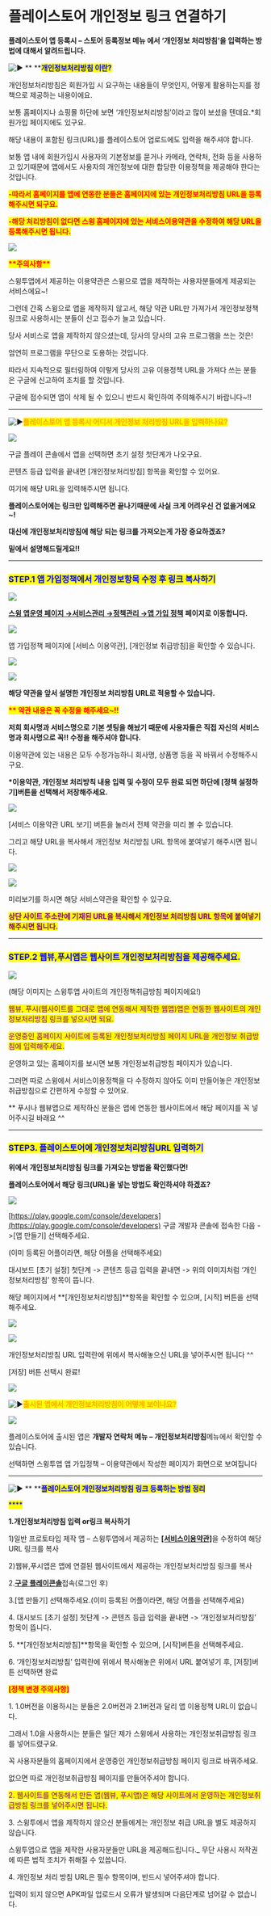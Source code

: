 # 플레이스토어 개인정보 링크 연결하기

**플레이스토어 앱 등록시 – 스토어 등록정보 메뉴 에서 ‘개인정보 처리방침’을 입력하는 방법에 대해서 알려드립니다.**

<img src="https://s.w.org/images/core/emoji/11/svg/25b6.svg" alt="▶" data-size="line"> ** **<mark style="color:blue;">**개인정보처리방침 이란?**</mark>

개인정보처리방침은 회원가입 시 요구하는 내용들이 무엇인지, 어떻게 활용하는지를 정책으로 제공하는 내용이에요.

보통 홈페이지나 쇼핑몰 하단에 보면 ‘개인정보처리방침’이라고 많이 보셨을 텐데요.\*회원가입 페이지에도 있구요.

해당 내용이 포함된 링크(URL)를 플레이스토어 업로드에도 입력을 해주셔야 합니다.

보통 앱 내에 회원가입시 사용자의 기본정보를 묻거나 카메라, 연락처, 전화 등을 사용하고 있기때문에  앱에서도 사용자의 개인정보에 대한 합당한 이용정책을 제공해야 한다는 것입니다.

<mark style="color:red;">**-따라서 홈페이지를 앱에 연동한 분들은 홈페이지에 있는 개인정보처리방침 URL을 등록해주시면 되구요.**</mark>&#x20;

<mark style="color:red;">**-해당 처리방침이 없다면 스윙 홈페이지에 있는 서비스이용약관을 수정하여 해당 URL을 등록해주시면 됩니다.**</mark>

![](https://wp.swing2app.co.kr/wp-content/uploads/2020/07/%EC%BA%A1%EC%B2%98.png)

<mark style="color:red;">**\*\*주의사항\*\***</mark>

스윙투앱에서 제공하는 이용약관은 스윙으로 앱을 제작하는 사용자분들에게 제공되는 서비스에요\~!

그런데 간혹 스윙으로 앱을 제작하지 않고서, 해당 약관 URL만 가져가서 개인정보정책 링크로 사용하시는 분들이 신고 접수가 늘고 있습니다.

당사 서비스로 앱을 제작하지 않으셨는데, 당사의 당사의 고유 프로그램을 쓰는 것은!

엄연히 프로그램을 무단으로 도용하는 것입니다.

따라서 지속적으로 필터링하여 이렇게 당사의 고유 이용정책 URL을 가져다 쓰는 분들은 구글에 신고하여 조치를 할 것입니다.

구글에 접수되면 앱이 삭제 될 수 있으니 반드시 확인하여 주의해주시기 바랍니다\~!!

***

<img src="https://s.w.org/images/core/emoji/11/svg/25b6.svg" alt="▶" data-size="line"><mark style="color:orange;">**플레이스토어 앱 등록시 어디서 개인정보 처리방침 URL을 입력하나요?**</mark>&#x20;

![](https://wp.swing2app.co.kr/wp-content/uploads/2018/09/%EA%B5%AC%EA%B8%80%EC%8B%A0%EA%B7%9C15\_%EA%B0%9C%EC%9D%B8%EC%A0%95%EB%B3%B4-1.png)

구글 플레이 콘솔에서 앱을 선택하면 초기 설정 첫단계가  나오구요.&#x20;

콘텐츠 등급 입력을 끝내면 \[개인정보처리방침] 항목을 확인할 수 있어요.

여기에 해당 URL을 입력해주시면 됩니다.

**플레이스토어에는 링크만 입력해주면 끝나기때문에 사실 크게 어려우신 건 없을거에요\~!**

**대신에 개인정보처리방침에 해당 되는 링크를 가져오는게 가장 중요하겠죠?**

**밑에서 설명해드릴게요!!**&#x20;

***

### <mark style="color:blue;">**STEP.1 앱 가입정책에서 개인정보항목 수정 후 링크 복사하기**</mark>

![](https://wp.swing2app.co.kr/wp-content/uploads/2018/09/%EA%B0%9C%EC%9D%B8%EC%A0%95%EB%B3%B4%EC%B2%98%EB%A6%AC4new.png)

[**스윙 앱운영 페이지 →서비스관리 →정책관리 →앱 가입 정책**](http://www.swing2app.co.kr/view/app\_setting) **페이지로 이동합니다.**

![](https://wp.swing2app.co.kr/wp-content/uploads/2018/09/%EC%95%B1%EA%B0%80%EC%9E%85%EC%A0%95%EC%B1%85-%EC%9D%B4%EC%9A%A9%EC%95%BD%EA%B4%80\_2018.02.28.png)

앱 가입정책 페이지에 \[서비스 이용약관], \[개인정보 취급방침]을 확인할 수 있습니다.

![](https://wp.swing2app.co.kr/wp-content/uploads/2018/09/%EC%95%B1%EA%B0%80%EC%9E%85%EC%A0%95%EC%B1%85-%EC%9D%B4%EC%9A%A9%EC%95%BD%EA%B4%802\_2018.02.28.png)

![](https://wp.swing2app.co.kr/wp-content/uploads/2018/09/%EA%B0%9C%EC%9D%B8%EC%A0%95%EB%B3%B42.png)

**해당 약관을 앞서 설명한 개인정보 처리방침 URL로 적용할 수 있습니다.**

<mark style="color:red;">**\*\* 약관 내용은 꼭 수정을 해주세요\~!!**</mark>

**저희 회사명과 서비스명으로 기본 셋팅을 해놨기 때문에 사용자들은 직접 자신의 서비스명과 회사명으로 꼭!! 수정을 해주셔야 합니다.**

이용약관에 있는 내용은 모두 수정가능하니 회사명, 상품명 등을 꼭 바꿔서 수정해주시구요.

**​\*이용약관, 개인정보 처리방칙 내용 입력 및 수정이 모두 완료 되면 하단에 **<mark style="color:blue;">**\[정책 설정하기]**</mark>**버튼을 선택해서 저장해주세요.**

![](https://wp.swing2app.co.kr/wp-content/uploads/2018/09/%EA%B0%9C%EC%9D%B8%EC%A0%95%EB%B3%B4%EC%A0%95%EC%B1%852.png)

\[서비스 이용약관 URL 보기] 버튼을 눌러서 전체 약관을 미리 볼 수 있습니다.

그리고 해당 URL을 복사해서 개인정보 처리방침 URL 항목에 붙여넣기 해주시면 됩니다.

![](https://wp.swing2app.co.kr/wp-content/uploads/2019/04/%ED%99%94%EC%82%B4%ED%91%9C-1.png)

![](https://wp.swing2app.co.kr/wp-content/uploads/2018/09/%EA%B0%9C%EC%9D%B8%EC%A0%95%EB%B3%B4%EC%B2%98%EB%A6%AC3new.png)

미리보기를 하시면 해당 서비스약관을 확인할 수 있구요.

<mark style="color:purple;">**상단 사이트 주소란에 기재된 URL을 복사해서 개인정보 처리방침 URL 항목에 붙여넣기 해주시면 됩니다.**</mark>

***

### <mark style="color:blue;">**STEP.2 웹뷰,푸시앱은 웹사이트 개인정보처리방침을 제공해주세요.**</mark>

![](https://wp.swing2app.co.kr/wp-content/uploads/2018/09/%EA%B0%9C%EC%9D%B8%EC%A0%95%EB%B3%B4%EC%B2%98%EB%A6%AC2new.png)

(해당 이미지는 스윙투앱 사이트의 개인정책취급방침 페이지에요!)

<mark style="color:purple;">웹뷰, 푸시(웹사이트를 그대로 앱에 연동해서 제작한 웹앱)앱은 연동한 웹사이트의 개인정보처리방침 링크를 넣으시면 되요.</mark>

<mark style="color:purple;">운영중인 홈페이지 사이트에 등록된 개인정보처리방침 페이지 URL을 개인정보 취급방침에 입력해주세요.</mark>

운영하고 있는 홈페이지를 보시면 보통 개인정보취급방침 페이지가 있습니다.

그러면 따로 스윙에서 서비스이용정책을 다 수정하지 않아도 이미 만들어놓은 개인정보취급방침으로 간편하게 수정할 수 있어요.

\*\* 푸시나 웹뷰앱으로 제작하신 분들은 앱에 연동한 웹사이트에서 해당 페이지를 꼭 넣어주시길 바래요 ^^

***

### <mark style="color:blue;">**STEP3. 플레이스토어에 개인정보처리방침URL 입력하기**</mark>

**위에서 개인정보처리방침 링크를 가져오는 방법을 확인했다면!**

**플레이스토어에서 해당 링크(URL)을 넣는 방법도 확인하셔야 하겠죠?**

![](https://wp.swing2app.co.kr/wp-content/uploads/2018/09/%EA%B0%9C%EC%9D%B8%EC%A0%95%EB%B3%B4%EC%B2%98%EB%A6%ACnew.png)

[https://play.google.com/console/developers](https://play.google.com/console/developers) 구글 개발자 콘솔에 접속한 다음 ->\[앱 만들기] 선택해주세요.

(이미 등록된 어플이라면, 해당 어플을 선택해주세요)

대시보드 \[초기 설정] 첫단계 -> 콘텐츠 등급 입력을 끝내면 -> 위의 이미지처럼 ‘개인정보처리방침’ 항목이 뜹니다.

해당 페이지에서 **\[개인정보처리방침]**항목을 확인할 수 있으며, \[시작] 버튼을 선택해주세요.

![](https://wp.swing2app.co.kr/wp-content/uploads/2018/09/%ED%99%94%EC%82%B4%ED%91%9C-2.png)

![](https://wp.swing2app.co.kr/wp-content/uploads/2018/09/%EA%B5%AC%EA%B8%80%EC%8B%A0%EA%B7%9C15\_%EA%B0%9C%EC%9D%B8%EC%A0%95%EB%B3%B4-1.png)

개인정보처리방침 URL 입력란에 위에서 복사해놓으신 URL을 넣어주시면 됩니다 ^^

\[저장] 버튼 선택시 완료!

![](https://wp.swing2app.co.kr/wp-content/uploads/2018/09/%EC%A4%841.png)

<img src="https://s.w.org/images/core/emoji/11/svg/25b6.svg" alt="▶" data-size="line"><mark style="color:orange;">**출시된 앱에서 개인정보처리방침이 어떻게 보이나요?**</mark>

![](https://wp.swing2app.co.kr/wp-content/uploads/2018/10/%EA%B0%9C%EC%9D%B8%EC%A0%95%EB%B3%B41\_20.04.png)

플레이스토어에 출시된 앱은 **개발자 연락처 메뉴 – 개인정보처리방침**메뉴에서 확인할 수 있습니다.

선택하면 스윙투앱 앱 가입정책 – 이용약관에서 작성한 페이지가 화면으로 보여집니다

***

<img src="https://s.w.org/images/core/emoji/11/svg/25b6.svg" alt="▶" data-size="line"> ** **<mark style="color:blue;">**플레이스토어 개인정보처리방침 링크 등록하는 방법 정리**</mark>

<mark style="color:blue;">****</mark>

**1.개인정보처리방침 입력 or링크 복사하기**

1\)일반 프로토타입 제작 앱 – 스윙투앱에서 제공하는 [**\[서비스이용약관\]**](http://www.swing2app.co.kr/view/app\_setting)을 수정하여 해당 URL 링크를 복사

2\)웹뷰,푸시앱은 앱에 연결된 웹사이트에서 제공하는 개인정보처리방침 링크를 복사

2.[**구글 플레이콘솔**](https://play.google.com/console/developers/)접속(로그인 후)

3.\[앱 만들기] 선택해주세요.(이미 등록된 어플이라면, 해당 어플을 선택해주세요)

4\. 대시보드 \[초기 설정] 첫단계 -> 콘텐츠 등급 입력을 끝내면 -> ‘개인정보처리방침’ 항목이 뜹니다.

5\. **\[개인정보처리방침]**항목을 확인할 수 있으며, \[시작]버튼을 선택해주세요.

6\. ‘개인정보처리방침’ 입력란에 위에서 복사해놓은 위에서 URL 붙여넣기 후, \[저장]버튼 선택하면 완료



<mark style="color:red;">**\[정책 변경 주의사항]**</mark>

1\. 1.0버전을 이용하시는 분들은 2.0버전과 2.1버전과 달리 앱 이용정책 URL이 없습니다.

그래서 1.0을 사용하시는 분들은 일단 제가 스윙에서 사용하는 개인정보취급방침 링크를 넣어드렸구요.

꼭 사용자분들의 홈페이지에서 운영중인 개인정보취급방침 페이지 링크로 바꿔주세요.

없으면 따로 개인정보취급방침 페이지를 만들어주셔야 합니다.

<mark style="color:purple;">2. 웹사이트를 연동해서 만든 앱(웹뷰, 푸시앱)은 해당 사이트에서 운영하는 개인정보취급방침 링크를 넣어주시면 됩니다.</mark>

3\. 스윙투에서 앱을 제작하지 않으신 분들에게는 개인정보 취급 URL을 별도 제공하지 않습니다.

스윙투앱으로 앱을 제작한 사용자분들만 URL을 제공해드립니다.\_ 무단 사용시 저작권에 따른 법적 조치가 취해질 수 있씁니다.

4\. 개인정보 처리 방침 URL은 필수 항목이며, 반드시 넣어주셔야 합니다.

입력이 되지 않으면 APK파일 업로드시 오류가 발생되며 다음단계로 넘어갈 수 없습니다.
